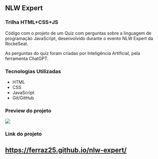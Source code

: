 ## NLW Expert

### Trilha HTML+CSS+JS

<p>Código com o projeto de um Quiz com perguntas sobre a linguagem de programação JavaScript, desenvolvido durante o evento NLW Expert da RockeSeat.</p>
<p>As perguntas do quiz foram criadas por Inteligência Artificial, pela ferramenta ChatGPT.</p>

### Tecnologias Utilizadas
- HTML
- CSS
- JavaScript
- Git/GitHub

### Preview do projeto

<img src=".github/preview.png"/>

### Link do projeto

## https://ferraz25.github.io/nlw-expert/